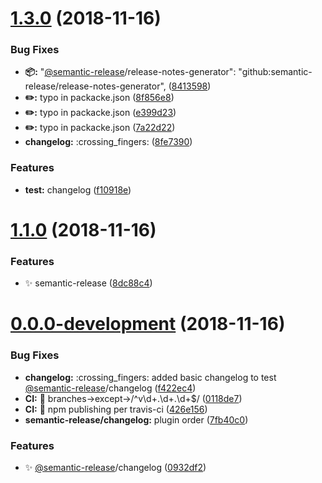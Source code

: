 # [1.3.0](https://github.com/stackr23/logger/compare/v1.2.0...v1.3.0) (2018-11-16)


### Bug Fixes

* **:package::**     "[@semantic-release](https://github.com/semantic-release)/release-notes-generator": "github:semantic-release/release-notes-generator", ([8413598](https://github.com/stackr23/logger/commit/8413598))
* **:pencil2::** typo in packacke.json ([8f856e8](https://github.com/stackr23/logger/commit/8f856e8))
* **:pencil2::** typo in packacke.json ([e399d23](https://github.com/stackr23/logger/commit/e399d23))
* **:pencil2::** typo in packacke.json ([7a22d22](https://github.com/stackr23/logger/commit/7a22d22))
* **changelog:** :crossing_fingers: ([8fe7390](https://github.com/stackr23/logger/commit/8fe7390))


### Features

* **test:** changelog ([f10918e](https://github.com/stackr23/logger/commit/f10918e))

# [1.1.0](https://github.com/stackr23/logger/compare/8dc88c4...v1.1.0) (2018-11-16)


### Features

* :sparkles: semantic-release ([8dc88c4](https://github.com/stackr23/logger/commit/8dc88c4))



# [0.0.0-development](https://github.com/stackr23/logger/compare/v1.1.1...v0.0.0-development) (2018-11-16)


### Bug Fixes

* **changelog:** :crossing_fingers: added basic changelog to test [@semantic-release](https://github.com/semantic-release)/changelog ([f422ec4](https://github.com/stackr23/logger/commit/f422ec4))
* **CI:** :construction_worker:  branches->except->/^v\d+\.\d+\.\d+$/ ([0118de7](https://github.com/stackr23/logger/commit/0118de7))
* **CI:** :green_heart: npm publishing per travis-ci ([426e156](https://github.com/stackr23/logger/commit/426e156))
* **semantic-release/changelog:** plugin order ([7fb40c0](https://github.com/stackr23/logger/commit/7fb40c0))


### Features

* :sparkles: [@semantic-release](https://github.com/semantic-release)/changelog ([0932df2](https://github.com/stackr23/logger/commit/0932df2))

